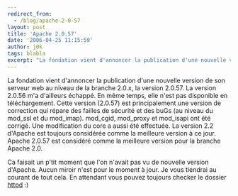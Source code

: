 ```yaml
---
redirect_from:
  - /blog/apache-2-0-57
layout: post
title: 'Apache 2.0.57'
date: '2006-04-25 11:15:59'
author: j0k
tags: blabla
excerpt: "La fondation vient d'annoncer la publication d'une nouvelle version de son serveur web au niveau de la branche 2.0.x, la version 2.0.57. La version 2.0.56 m'a d'ailleurs échappé. En même temps, elle n'est pas disponible en téléchargement.     \nCette version (2.0.57) est principalement une version de correction qui répare des failles de sécurité et des buGs (au      …"
---
```


La fondation vient d'annoncer la publication d'une nouvelle version de son serveur web au niveau de la branche 2.0.x, la version 2.0.57. La version 2.0.56 m'a d'ailleurs échappé. En même temps, elle n'est pas disponible en téléchargement.
Cette version (2.0.57) est principalement une version de correction qui répare des failles de sécurité et des buGs (au niveau du mod_ssl et du mod_imap). mod_cgid, mod_proxy et mod_isapi ont été corrigé. Une modification du core a aussi été effectuée. La version 2.2 d'Apache est toujours considérée comme la meilleure version à ce jour. Apache 2.0.57 est considéré comme la meilleure version pour la branche Apache 2.0.

Ca faisait un p'tit moment que l'on n'avait pas vu de nouvelle version d'Apache.   Aucun miroir n'est pour le moment à jour. Je vous tiendrai au courant de tout cela. En attendant vous pouvez toujours checker le dossier [httpd](http://www.apache.org/dist/httpd/) :)
